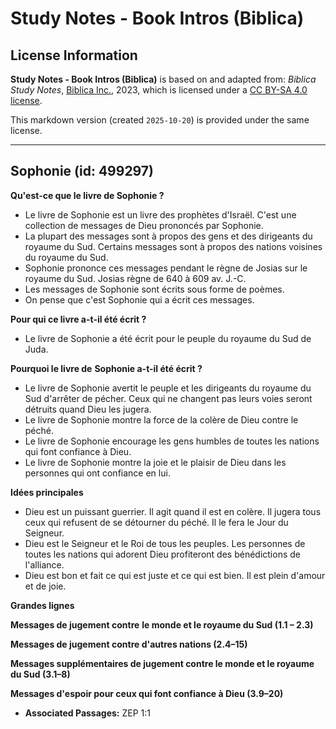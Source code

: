 # Study Notes - Book Intros (Biblica)

## License Information

**Study Notes - Book Intros (Biblica)** is based on and adapted from: _Biblica Study Notes_, [Biblica Inc.](https://www.biblica.com/), 2023, which is licensed under a [CC BY-SA 4.0 license](https://creativecommons.org/licenses/by-sa/4.0/legalcode.en).

This markdown version (created `2025-10-20`) is provided under the same license.



--------------------------------

## Sophonie (id: 499297)

**Qu'est\-ce que le livre de Sophonie ?**

* Le livre de Sophonie est un livre des prophètes d'Israël. C'est une collection de messages de Dieu prononcés par Sophonie.
* La plupart des messages sont à propos des gens et des dirigeants du royaume du Sud. Certains messages sont à propos des nations voisines du royaume du Sud.
* Sophonie prononce ces messages pendant le règne de Josias sur le royaume du Sud. Josias règne de 640 à 609 av. J.\-C.
* Les messages de Sophonie sont écrits sous forme de poèmes.
* On pense que c'est Sophonie qui a écrit ces messages.

**Pour qui ce livre a\-t\-il été écrit ?**

* Le livre de Sophonie a été écrit pour le peuple du royaume du Sud de Juda.

**Pourquoi le livre de** **Sophonie a\-t\-il été écrit ?**

* Le livre de Sophonie avertit le peuple et les dirigeants du royaume du Sud d'arrêter de pécher. Ceux qui ne changent pas leurs voies seront détruits quand Dieu les jugera.
* Le livre de Sophonie montre la force de la colère de Dieu contre le péché.
* Le livre de Sophonie encourage les gens humbles de toutes les nations qui font confiance à Dieu.
* Le livre de Sophonie montre la joie et le plaisir de Dieu dans les personnes qui ont confiance en lui.

**Idées principales**

* Dieu est un puissant guerrier. Il agit quand il est en colère. Il jugera tous ceux qui refusent de se détourner du péché. Il le fera le Jour du Seigneur.
* Dieu est le Seigneur et le Roi de tous les peuples. Les personnes de toutes les nations qui adorent Dieu profiteront des bénédictions de l'alliance.
* Dieu est bon et fait ce qui est juste et ce qui est bien. Il est plein d'amour et de joie.

**Grandes lignes**

**Messages de jugement contre** **le monde et le royaume du Sud (1\.1 – 2\.3\)**

**Messages de jugement contre d'autres nations (2\.4–15\)**

**Messages supplémentaires de jugement contre le monde et le royaume du Sud (3\.1–8\)**

**Messages d'espoir pour ceux qui font confiance à Dieu (3\.9–20\)**

* **Associated Passages:** ZEP 1:1

